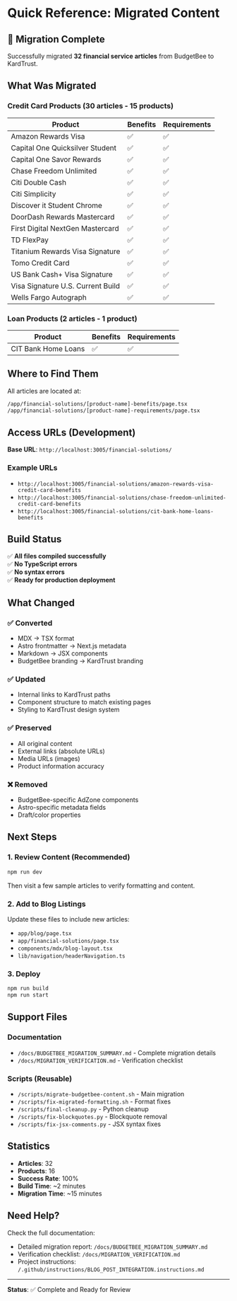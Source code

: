 # Quick Reference: Migrated Content

## 🎉 Migration Complete

Successfully migrated **32 financial service articles** from BudgetBee to KardTrust.

## What Was Migrated

### Credit Card Products (30 articles - 15 products)

| Product                           | Benefits | Requirements |
| --------------------------------- | -------- | ------------ |
| Amazon Rewards Visa               | ✅       | ✅           |
| Capital One Quicksilver Student   | ✅       | ✅           |
| Capital One Savor Rewards         | ✅       | ✅           |
| Chase Freedom Unlimited           | ✅       | ✅           |
| Citi Double Cash                  | ✅       | ✅           |
| Citi Simplicity                   | ✅       | ✅           |
| Discover it Student Chrome        | ✅       | ✅           |
| DoorDash Rewards Mastercard       | ✅       | ✅           |
| First Digital NextGen Mastercard  | ✅       | ✅           |
| TD FlexPay                        | ✅       | ✅           |
| Titanium Rewards Visa Signature   | ✅       | ✅           |
| Tomo Credit Card                  | ✅       | ✅           |
| US Bank Cash+ Visa Signature      | ✅       | ✅           |
| Visa Signature U.S. Current Build | ✅       | ✅           |
| Wells Fargo Autograph             | ✅       | ✅           |

### Loan Products (2 articles - 1 product)

| Product             | Benefits | Requirements |
| ------------------- | -------- | ------------ |
| CIT Bank Home Loans | ✅       | ✅           |

## Where to Find Them

All articles are located at:

```bash
/app/financial-solutions/[product-name]-benefits/page.tsx
/app/financial-solutions/[product-name]-requirements/page.tsx
```

## Access URLs (Development)

**Base URL**: `http://localhost:3005/financial-solutions/`

### Example URLs

- `http://localhost:3005/financial-solutions/amazon-rewards-visa-credit-card-benefits`
- `http://localhost:3005/financial-solutions/chase-freedom-unlimited-credit-card-benefits`
- `http://localhost:3005/financial-solutions/cit-bank-home-loans-benefits`

## Build Status

✅ **All files compiled successfully**  
✅ **No TypeScript errors**  
✅ **No syntax errors**  
✅ **Ready for production deployment**

## What Changed

### ✅ Converted

- MDX → TSX format
- Astro frontmatter → Next.js metadata
- Markdown → JSX components
- BudgetBee branding → KardTrust branding

### ✅ Updated

- Internal links to KardTrust paths
- Component structure to match existing pages
- Styling to KardTrust design system

### ✅ Preserved

- All original content
- External links (absolute URLs)
- Media URLs (images)
- Product information accuracy

### ❌ Removed

- BudgetBee-specific AdZone components
- Astro-specific metadata fields
- Draft/color properties

## Next Steps

### 1. Review Content (Recommended)

```bash
npm run dev
```

Then visit a few sample articles to verify formatting and content.

### 2. Add to Blog Listings

Update these files to include new articles:

- `app/blog/page.tsx`
- `app/financial-solutions/page.tsx`
- `components/mdx/blog-layout.tsx`
- `lib/navigation/headerNavigation.ts`

### 3. Deploy

```bash
npm run build
npm run start
```

## Support Files

### Documentation

- `/docs/BUDGETBEE_MIGRATION_SUMMARY.md` - Complete migration details
- `/docs/MIGRATION_VERIFICATION.md` - Verification checklist

### Scripts (Reusable)

- `/scripts/migrate-budgetbee-content.sh` - Main migration
- `/scripts/fix-migrated-formatting.sh` - Format fixes
- `/scripts/final-cleanup.py` - Python cleanup
- `/scripts/fix-blockquotes.py` - Blockquote removal
- `/scripts/fix-jsx-comments.py` - JSX syntax fixes

## Statistics

- **Articles**: 32
- **Products**: 16
- **Success Rate**: 100%
- **Build Time**: ~2 minutes
- **Migration Time**: ~15 minutes

## Need Help?

Check the full documentation:

- Detailed migration report: `/docs/BUDGETBEE_MIGRATION_SUMMARY.md`
- Verification checklist: `/docs/MIGRATION_VERIFICATION.md`
- Project instructions: `/.github/instructions/BLOG_POST_INTEGRATION.instructions.md`

---

**Status**: ✅ Complete and Ready for Review
